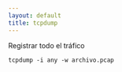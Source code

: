 ```yaml
---
layout: default
title: tcpdump
---
```


Registrar todo el tráfico

    tcpdump -i any -w archivo.pcap
